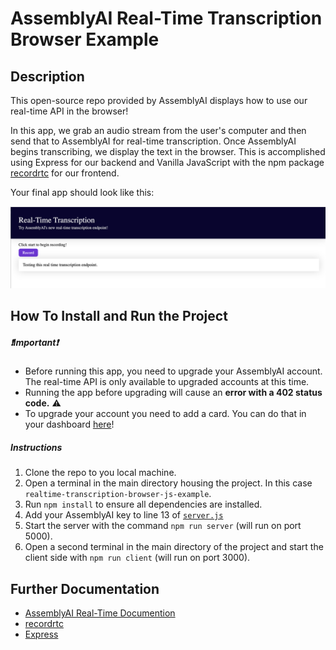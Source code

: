 # AssemblyAI Real-Time Transcription Browser Example

## Description

This open-source repo provided by AssemblyAI displays how to use our real-time API in the browser!

In this app, we grab an audio stream from the user's computer and then send that to AssemblyAI for real-time transcription. Once AssemblyAI begins transcribing, we display the text in the browser. This is accomplished using Express for our backend and Vanilla JavaScript with the npm package [recordrtc](https://www.npmjs.com/package/recordrtc) for our frontend.

Your final app should look like this:

![](sample_app.png)

## How To Install and Run the Project

##### ❗Important❗

- Before running this app, you need to upgrade your AssemblyAI account. The real-time API is only available to upgraded accounts at this time.
- Running the app before upgrading will cause an **error with a 402 status code.** ⚠️
- To upgrade your account you need to add a card. You can do that in your dashboard [here](https://app.assemblyai.com/)!

##### Instructions

1. Clone the repo to you local machine.
2. Open a terminal in the main directory housing the project. In this case `realtime-transcription-browser-js-example`.
3. Run `npm install` to ensure all dependencies are installed.
4. Add your AssemblyAI key to line 13 of [`server.js`](https://github.com/AssemblyAI/realtime-transcription-browser-js-example/blob/62e07e1d2a7ee2e13349c4e817b048e41334c4ec/js/server.js#L13)
5. Start the server with the command `npm run server` (will run on port 5000).
6. Open a second terminal in the main directory of the project and start the client side with `npm run client` (will run on port 3000).

## Further Documentation

- [AssemblyAI Real-Time Documention](https://docs.assemblyai.com/overview/real-time-transcription)
- [recordrtc](https://www.npmjs.com/package/recordrtc)
- [Express](https://expressjs.com/)
